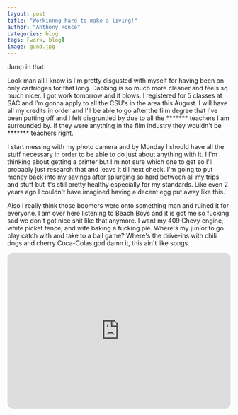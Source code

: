 ```yaml
---
layout: post
title: "Workinnng hard to make a living!"
author: "Anthony Ponce"
categories: blog
tags: [work, blog]
image: gund.jpg
---
```


Jump in that.

 Look man all I know is I'm pretty disgusted with myself for having been on only cartridges for that long. Dabbing is so much more cleaner and feels so much nicer. I got work tomorrow and it blows. I registered for 5 classes at SAC and I'm gonna apply to all the CSU's in the area this August. I will have all my credits in order and I'll be able to go after the film degree that I've been putting off and I felt disgruntled by due to all the ******* teachers I am surrounded by. If they were anything in the film industry they wouldn't be ******* teachers right.

 I start messing with my photo camera and by Monday I should have all the stuff necessary in order to be able to do just about anything with it. I I'm thinking about getting a printer but I'm not sure which one to get so I'll probably just research that and leave it till next check. I'm going to put money back into my savings after splurging so hard between all my trips and stuff but it's still pretty healthy especially for my standards. Like even 2 years ago I couldn't have imagined having a decent egg put away like this. 

Also I really think those boomers were onto something man and ruined it for everyone. I am over here listening to Beach Boys and it is got me so fucking sad we don't got nice shit like that anymore. I want my 409 Chevy engine, white picket fence, and wife baking a fucking pie. Where's my junior to go play catch with and take to a ball game? Where's the drive-ins with chili dogs and cherry Coca-Colas god damn it, this ain't like songs.

<iframe style="border-radius:12px" src="https://open.spotify.com/embed/track/0UelCXZCynSQfWR8edZiKg?utm_source=generator" width="100%" height="352" frameBorder="0" allowfullscreen="" allow="autoplay; clipboard-write; encrypted-media; fullscreen; picture-in-picture" loading="lazy"></iframe>
